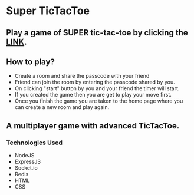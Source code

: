# Super TicTacToe

## Play a game of SUPER tic-tac-toe by clicking the [LINK](https://super-tictactoe.onrender.com/).

## How to play?
- Create a room and share the passcode with your friend
- Friend can join the room by entering the passcode shared by you.
- On clicking "start" button by you and your friend the timer will start.
- If you created the game then you are get to play your move first.
- Once you finish the game you are taken to the home page where you can create a new room and play again.

## A multiplayer game with advanced TicTacToe.

### Technologies Used

- NodeJS
- ExpressJS
- Socket.io
- Redis
- HTML
- CSS